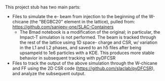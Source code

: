 This project stub has two main parts:

- Files to simulate the e- beam from injection to the beginning of the W-chicane (the "BEGBC20" element in the lattice), pulled from: https://github.com/sanjeev-one/SLAC-Containers
  - The Bmad notebook is a modification of the original; in particular, the Impact-T simulation is not performed. The beam is tracked through the rest of the lattice  usimg 1D space-
    charge and CSR, w/ variation in the L1 and L2 phases, and saved to an h5 files after being upsampeld to 1e6 particles with a KDE. This produces more stable behavior in subsequent
    tracking with pyDFCSR
- Files to track the output of the above simulation through the W-chicane and FF using the 2D CSR code (https://github.com/slaclab/pyDFCSR), and analyze the subsequent output.
